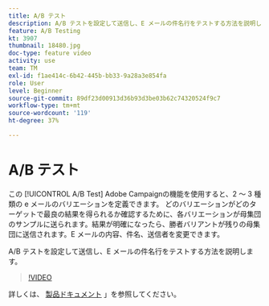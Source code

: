 ```yaml
---
title: A/B テスト
description: A/B テストを設定して送信し、E メールの件名行をテストする方法を説明します。
feature: A/B Testing
kt: 3907
thumbnail: 18480.jpg
doc-type: feature video
activity: use
team: TM
exl-id: f1ae414c-6b42-445b-bb33-9a28a3e854fa
role: User
level: Beginner
source-git-commit: 89df23d00913d36b93d3be03b62c74320524f9c7
workflow-type: tm+mt
source-wordcount: '119'
ht-degree: 37%

---
```


# A/B テスト

この [!UICONTROL A/B Test] Adobe Campaignの機能を使用すると、2 ～ 3 種類の e メールのバリエーションを定義できます。 どのバリエーションがどのターゲットで最良の結果を得られるか確認するために、各バリエーションが母集団のサンプルに送られます。結果が明確になったら、勝者バリアントが残りの母集団に送信されます。E メールの内容、件名、送信者を変更できます。

A/B テストを設定して送信し、E メールの件名行をテストする方法を説明します。

>[!VIDEO](https://video.tv.adobe.com/v/18480?quality=12&learn=on)

詳しくは、 [製品ドキュメント](https://experienceleague.adobe.com/docs/campaign-standard/using/communication-channels/email-messages/designing-an-a-b-test-email.html) 」を参照してください。
